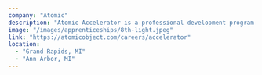 ```yaml
---
company: "Atomic"
description: "Atomic Accelerator is a professional development program for recent computer science grads."
image: "/images/apprenticeships/8th-light.jpeg"
link: "https://atomicobject.com/careers/accelerator"
location:
  - "Grand Rapids, MI"
  - "Ann Arbor, MI"
---
```

